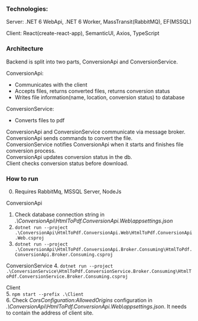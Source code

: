 ### Technologies:
Server: .NET 6 WebApi, .NET 6 Worker, MassTransit(RabbitMQ), EF(MSSQL)

Client: React(create-react-app), SemanticUI, Axios, TypeScript

### Architecture
Backend is split into two parts, ConversionApi and ConversionService.

ConversionApi:  
- Communicates with the client
- Accepts files, returns converted files, returns conversion status
- Writes file information(name, location, conversion status) to database

ConversionService:  
- Converts files to pdf

ConversionApi and ConversionService communicate via message broker.  
ConversionApi sends commands to convert the file.  
ConversionService notifies ConversionApi when it starts and finishes file conversion process.  
ConversionApi updates conversion status in the db.  
Client checks conversion status before download.  

### How to run

0. Requires RabbitMq,  MSSQL Server, NodeJs

ConversionApi  
1. Check database connection string in *.\ConversionApi\HtmlToPdf.ConversionApi.Web\appsettings.json*   
2. `dotnet run --project .\ConversionApi\HtmlToPdf.ConversionApi.Web\HtmlToPdf.ConversionApi.Web.csproj`  
3. `dotnet run --project .\ConversionApi\HtmlToPdf.ConversionApi.Broker.Consuming\HtmlToPdf.ConversionApi.Broker.Consuming.csproj`  

ConversionService
4. `dotnet run --project .\ConversionService\HtmlToPdf.ConversionService.Broker.Consuming\HtmlToPdf.ConversionService.Broker.Consuming.csproj`

Client  
5. `npm start --prefix .\Client`  
6. Check *CorsConfiguration:AllowedOrigins* configuration in *.\ConversionApi\HtmlToPdf.ConversionApi.Web\appsettings.json*. It needs to contain the address of client site.